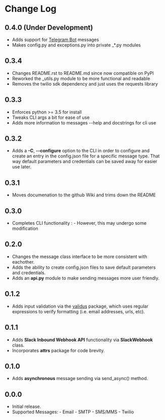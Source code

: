 Change Log
==========

0.4.0 (Under Development)
-------------------------
-   Adds support for [Telegram Bot](https://core.telegram.org/bots/api#available-methods) messages
-   Makes config.py and exceptions.py into private _*.py modules


0.3.4
-----

-   Changes README.rst to README.md since now compatible on PyPI
-   Reworked the \_utils.py module to be more functional and readable
-   Removes the twilio sdk dependency and just uses the requests library

0.3.3
-----

-   Enforces python \>= 3.5 for install
-   Tweaks CLI args a bit for ease of use
-   Adds more information to messages --help and docstrings for cli use

0.3.2
-----

-   Adds a **-C**, **--configure** option to the CLI in order to
    configure and create an entry in the config.json file for a specific
    message type. That way default parameters and credentials can be
    saved away for easier use later.

0.3.1
-----

-   Moves documenation to the github Wiki and trims down the README

0.3.0
-----

-   Completes CLI functionality
    :   -   However, this may undergo some modification

0.2.0
-----

-   Changes the message class interface to be more consistent with
    eachother.
-   Adds the ability to create config.json files to save default
    parameters and credentials.
-   Adds an **api.py** module to make sending messages more user
    friendly.

0.1.2
-----

-   Adds input validation via the
    [validus](https://github.com/shopnilsazal/validus) package, which
    uses regular expressions to verify formatting (i.e. email addresses,
    urls, etc).

0.1.1
-----

-   Adds **Slack Inbound Webhook API** functionality via
    **SlackWebhook** class.
-   Incorporates **attrs** package for code brevity.

0.1.0
-----

-   Adds **asynchronous** message sending via send\_async() method.

0.0.0
-----

-   Initial release.
-   Supported Messages:
        -   Email - SMTP
        -   SMS/MMS - Twilio


